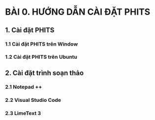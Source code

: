 # BÀI 0. HƯỚNG DẪN CÀI ĐẶT PHITS

## 1. Cài đặt PHITS
### 1.1 Cài đặt PHITS trên Window

### 1.2 Cài đặt PHITS trên Ubuntu


## 2. Cài đặt trình soạn thảo
### 2.1 Notepad ++


### 2.2 Visual Studio Code


### 2.3 LimeText 3
